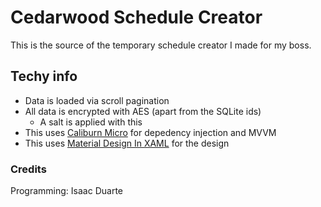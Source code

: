 # Cedarwood Schedule Creator
This is the source of the temporary schedule creator I made for my boss.

## Techy info
* Data is loaded via scroll pagination
* All data is encrypted with AES (apart from the SQLite ids)
  * A salt is applied with this
* This uses [Caliburn Micro](https://caliburnmicro.com/) for depedency injection and MVVM
* This uses [Material Design In XAML](https://github.com/MaterialDesignInXAML/MaterialDesignInXamlToolkit) for the design

### Credits
Programming: Isaac Duarte
